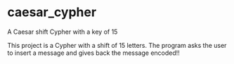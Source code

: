 # caesar_cypher
A Caesar shift  Cypher with a key of 15 

This project is a Cypher with a shift of 15 letters. 
The program asks the user to insert a message  and gives back the message encoded!!



